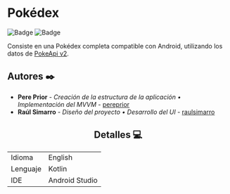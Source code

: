 <p align="center">

# Pokédex

</p>

![Badge](https://img.shields.io/badge/LICENCE-FREE-blue)
![Badge](https://img.shields.io/badge/STATUS-FINISHED-green)

Consiste en una Pokédex completa compatible con Android, utilizando los datos de [PokeApi v2](https://pokeapi.co/).

<p align="center">

## Autores ✒️

</p>

* **Pere Prior** - *Creación de la estructura de la aplicación • Implementación del MVVM* - [pereprior](https://github.com/pereprior)
* **Raúl Simarro** - *Diseño del proyecto • Desarrollo del UI* - [raulsimarro](https://github.com/Alusim0931)

<div align="center">

## Detalles 💻

|               |                  |
| ------------- | ---------------- |
| Idioma        | English          |
| Lenguaje      | Kotlin           |
| IDE           | Android Studio   |

</div>
